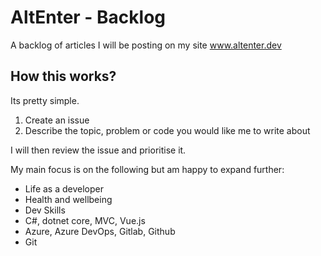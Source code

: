 # AltEnter - Backlog
A backlog of articles I will be posting on my site www.altenter.dev

## How this works?
Its pretty simple.
1. Create an issue
2. Describe the topic, problem or code you would like me to write about

I will then review the issue and prioritise it.

My main focus is on the following but am happy to expand further:
- Life as a developer
- Health and wellbeing
- Dev Skills
- C#, dotnet core, MVC, Vue.js
- Azure, Azure DevOps, Gitlab, Github
- Git
